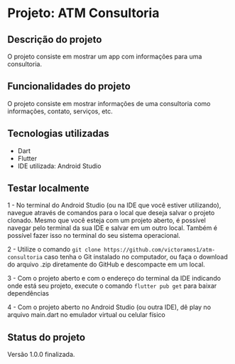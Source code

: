<h1>Projeto: ATM Consultoria</h1>


<h2>Descrição do projeto</h2>

<p>O projeto consiste em mostrar um app com informações para uma consultoria.</p>

<h2>Funcionalidades do projeto</h2>

<p>O projeto consiste em mostrar informações de uma consultoria como informações, contato, serviços, etc.</p>

<h2>Tecnologias utilizadas</h2>

<ul>
    <li>Dart</li>
    <li>Flutter</li>
    <li>IDE utilizada: Android Studio</li>
</ul>

<h2>Testar localmente</h2>

<p>1 - No terminal do Android Studio (ou na IDE que você estiver utilizando), navegue através de comandos para o local que deseja salvar o projeto clonado. Mesmo que você esteja com um projeto aberto, é possível navegar pelo terminal da sua IDE e salvar em um outro local. Também é possível fazer isso no terminal do seu sistema operacional.</p>
  
<p>2 - Utilize o comando <code>git clone https://github.com/victoramos1/atm-consultoria</code> caso tenha o Git instalado no computador, ou faça o download do arquivo .zip diretamente do GitHub e descompacte em um local.</p>

<p>3 - Com o projeto aberto e com o endereço do terminal da IDE indicando onde está seu projeto, execute o comando <code>flutter pub get</code> para baixar dependências</p>

<p>4 - Com o projeto aberto no Android Studio (ou outra IDE), dê play no arquivo main.dart no emulador virtual ou celular físico</p>

<h2>Status do projeto</h2>

<p>Versão 1.0.0 finalizada.</p>

